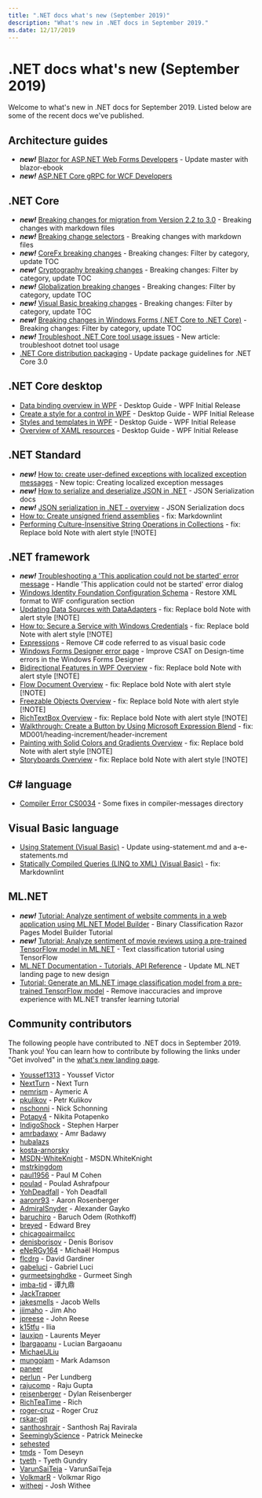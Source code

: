 ```yaml
---
title: ".NET docs what's new (September 2019)"
description: "What's new in .NET docs in September 2019."
ms.date: 12/17/2019
---
```


# .NET docs what's new (September 2019)

Welcome to what's new in .NET docs for September 2019. Listed below are some of the recent docs we've published.

## Architecture guides

- ***new!*** [Blazor for ASP.NET Web Forms Developers](../architecture/blazor-for-web-forms-developers/index.md) - Update master with blazor-ebook
- ***new!*** [ASP.NET Core gRPC for WCF Developers](../architecture/grpc-for-wcf-developers/index.md) 

## .NET Core

- ***new!*** [Breaking changes for migration from Version 2.2 to 3.0](../core/compatibility/2.2-3.0.md) - Breaking changes with markdown files
- ***new!*** [Breaking change selectors](../core/compatibility/breaking-changes.md) - Breaking changes with markdown files
- ***new!*** [CoreFx breaking changes](../core/compatibility/corefx.md) - Breaking changes: Filter by category, update TOC
- ***new!*** [Cryptography breaking changes](../core/compatibility/cryptography.md) - Breaking changes: Filter by category, update TOC
- ***new!*** [Globalization breaking changes](../core/compatibility/globalization.md) - Breaking changes: Filter by category, update TOC
- ***new!*** [Visual Basic breaking changes](../core/compatibility/visualbasic.md) - Breaking changes: Filter by category, update TOC
- ***new!*** [Breaking changes in Windows Forms (.NET Core to .NET Core)](../core/compatibility/winforms.md) - Breaking changes: Filter by category, update TOC
- ***new!*** [Troubleshoot .NET Core tool usage issues](../core/tools/troubleshoot-usage-issues.md) - New article: troubleshoot dotnet tool usage
- [.NET Core distribution packaging](../core/build/distribution-packaging.md) - Update package guidelines for .NET Core 3.0

## .NET Core desktop

- [Data binding overview in WPF](../desktop-wpf/data/data-binding-overview.md) - Desktop Guide - WPF Initial Release
- [Create a style for a control in WPF](../desktop-wpf/fundamentals/styles-templates-create-apply-style.md) - Desktop Guide - WPF Initial Release
- [Styles and templates in WPF](../desktop-wpf/fundamentals/styles-templates-overview.md) - Desktop Guide - WPF Initial Release
- [Overview of XAML resources](../desktop-wpf/fundamentals/xaml-resources-define.md) - Desktop Guide - WPF Initial Release

## .NET Standard

- ***new!*** [How to: create user-defined exceptions with localized exception messages](../standard/exceptions/how-to-create-localized-exception-messages.md) - New topic: Creating localized exception messages
- ***new!*** [How to serialize and deserialize JSON in .NET](../standard/serialization/system-text-json-how-to.md) - JSON Serialization docs
- ***new!*** [JSON serialization in .NET - overview](../standard/serialization/system-text-json-overview.md) - JSON Serialization docs
- [How to: Create unsigned friend assemblies](../standard/assembly/create-unsigned-friend.md) - fix: Markdownlint
- [Performing Culture-Insensitive String Operations in Collections](../standard/globalization-localization/performing-culture-insensitive-string-operations-in-collections.md) - fix: Replace bold Note with alert style [!NOTE]

## .NET framework

- ***new!*** [Troubleshooting a 'This application could not be started' error message](../framework/install/application-not-started.md) - Handle 'This application could not be started' error dialog
- [Windows Identity Foundation Configuration Schema](../framework/configure-apps/file-schema/windows-identity-foundation/index.md) - Restore XML format to WIF configuration section
- [Updating Data Sources with DataAdapters](../framework/data/adonet/updating-data-sources-with-dataadapters.md) - fix: Replace bold Note with alert style [!NOTE]
- [How to: Secure a Service with Windows Credentials](../framework/wcf/how-to-secure-a-service-with-windows-credentials.md) - fix: Replace bold Note with alert style [!NOTE]
- [Expressions](../framework/windows-workflow-foundation/expressions.md) - Remove C# code referred to as visual basic code
- [Windows Forms Designer error page](../framework/winforms/controls/design-time-errors-in-the-windows-forms-designer.md) - Improve CSAT on Design-time errors in the Windows Forms Designer
- [Bidirectional Features in WPF Overview](../framework/wpf/advanced/bidirectional-features-in-wpf-overview.md) - fix: Replace bold Note with alert style [!NOTE]
- [Flow Document Overview](../framework/wpf/advanced/flow-document-overview.md) - fix: Replace bold Note with alert style [!NOTE]
- [Freezable Objects Overview](../framework/wpf/advanced/freezable-objects-overview.md) - fix: Replace bold Note with alert style [!NOTE]
- [RichTextBox Overview](../framework/wpf/controls/richtextbox-overview.md) - fix: Replace bold Note with alert style [!NOTE]
- [Walkthrough: Create a Button by Using Microsoft Expression Blend](../framework/wpf/controls/walkthrough-create-a-button-by-using-microsoft-expression-blend.md) - fix: MD001/heading-increment/header-increment
- [Painting with Solid Colors and Gradients Overview](../framework/wpf/graphics-multimedia/painting-with-solid-colors-and-gradients-overview.md) - fix: Replace bold Note with alert style [!NOTE]
- [Storyboards Overview](../framework/wpf/graphics-multimedia/storyboards-overview.md) - fix: Replace bold Note with alert style [!NOTE]

## C# language

- [Compiler Error CS0034](../csharp/language-reference/compiler-messages/cs0034.md) - Some fixes in compiler-messages directory

## Visual Basic language

- [Using Statement (Visual Basic)](../visual-basic/language-reference/statements/using-statement.md) - Update using-statement.md and a-e-statements.md
- [Statically Compiled Queries (LINQ to XML) (Visual Basic)](../visual-basic/programming-guide/concepts/linq/statically-compiled-queries-linq-to-xml.md) - fix: Markdownlint

## ML.NET

- ***new!*** [Tutorial: Analyze sentiment of website comments in a web application using ML.NET Model Builder](../machine-learning/tutorials/sentiment-analysis-model-builder.md) - Binary Classification Razor Pages Model Builder Tutorial
- ***new!*** [Tutorial: Analyze sentiment of movie reviews using a pre-trained TensorFlow model in ML.NET](../machine-learning/tutorials/text-classification-tf.md) - Text classification tutorial using TensorFlow
- [ML.NET Documentation - Tutorials, API Reference](../machine-learning/index.yml) - Update ML.NET landing page to new design
- [Tutorial: Generate an ML.NET image classification model from a pre-trained TensorFlow model](../machine-learning/tutorials/image-classification.md) - Remove inaccuracies and improve experience with ML.NET transfer learning tutorial

## Community contributors

The following people have contributed to .NET docs in September 2019. Thank you! You can learn how to contribute by following the links under "Get involved" in the [what's new landing page](index.yml).

- [Youssef1313](https://github.com/Youssef1313)  - Youssef Victor
- [NextTurn](https://github.com/NextTurn)  - Next Turn
- [nemrism](https://github.com/nemrism)  - Aymeric A
- [pkulikov](https://github.com/pkulikov)  - Petr Kulikov
- [nschonni](https://github.com/nschonni)  - Nick Schonning
- [Potapy4](https://github.com/Potapy4)  - Nikita Potapenko
- [IndigoShock](https://github.com/IndigoShock)  - Stephen Harper
- [amrbadawy](https://github.com/amrbadawy)  - Amr Badawy
- [hubalazs](https://github.com/hubalazs) 
- [kosta-arnorsky](https://github.com/kosta-arnorsky) 
- [MSDN-WhiteKnight](https://github.com/MSDN-WhiteKnight)  - MSDN.WhiteKnight
- [mstrkingdom](https://github.com/mstrkingdom) 
- [paul1956](https://github.com/paul1956)  - Paul M Cohen
- [poulad](https://github.com/poulad)  - Poulad Ashrafpour
- [YohDeadfall](https://github.com/YohDeadfall)  - Yoh Deadfall
- [aaronr93](https://github.com/aaronr93)  - Aaron Rosenberger
- [AdmiralSnyder](https://github.com/AdmiralSnyder)  - Alexander Gayko
- [baruchiro](https://github.com/baruchiro)  - Baruch Odem (Rothkoff)
- [breyed](https://github.com/breyed)  - Edward Brey
- [chicagoairmailcc](https://github.com/chicagoairmailcc) 
- [denisborisov](https://github.com/denisborisov)  - Denis Borisov
- [eNeRGy164](https://github.com/eNeRGy164)  - Michaël Hompus
- [flcdrg](https://github.com/flcdrg)  - David Gardiner
- [gabeluci](https://github.com/gabeluci)  - Gabriel Luci
- [gurmeetsinghdke](https://github.com/gurmeetsinghdke)  - Gurmeet Singh
- [imba-tjd](https://github.com/imba-tjd)  - 谭九鼎
- [JackTrapper](https://github.com/JackTrapper) 
- [jakesmells](https://github.com/jakesmells)  - Jacob Wells
- [jiimaho](https://github.com/jiimaho)  - Jim Aho
- [jpreese](https://github.com/jpreese)  - John Reese
- [k15tfu](https://github.com/k15tfu)  - Ilia
- [lauxjpn](https://github.com/lauxjpn)  - Laurents Meyer
- [lbargaoanu](https://github.com/lbargaoanu)  - Lucian Bargaoanu
- [MichaelJLiu](https://github.com/MichaelJLiu) 
- [mungojam](https://github.com/mungojam)  - Mark Adamson
- [paneer](https://github.com/paneer) 
- [perlun](https://github.com/perlun)  - Per Lundberg
- [rajucomp](https://github.com/rajucomp)  - Raju Gupta
- [reisenberger](https://github.com/reisenberger)  - Dylan Reisenberger
- [RichTeaTime](https://github.com/RichTeaTime)  - Rich
- [roger-cruz](https://github.com/roger-cruz)  - Roger Cruz
- [rskar-git](https://github.com/rskar-git) 
- [santhoshrajr](https://github.com/santhoshrajr)  - Santhosh Raj Ravirala
- [SeeminglyScience](https://github.com/SeeminglyScience)  - Patrick Meinecke
- [sehested](https://github.com/sehested) 
- [tmds](https://github.com/tmds)  - Tom Deseyn
- [tyeth](https://github.com/tyeth)  - Tyeth Gundry
- [VarunSaiTeja](https://github.com/VarunSaiTeja)  - VarunSaiTeja
- [VolkmarR](https://github.com/VolkmarR)  - Volkmar Rigo
- [witheej](https://github.com/witheej)  - Josh Withee
